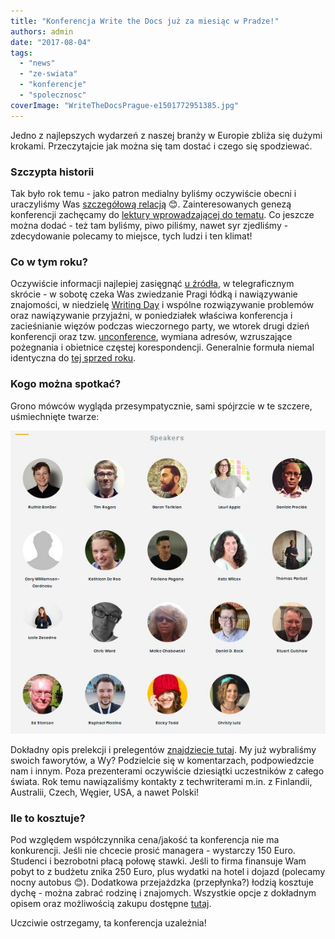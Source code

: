 ```yaml
---
title: "Konferencja Write the Docs już za miesiąc w Pradze!"
authors: admin
date: "2017-08-04"
tags:
  - "news"
  - "ze-swiata"
  - "konferencje"
  - "spolecznosc"
coverImage: "WriteTheDocsPrague-e1501772951385.jpg"
---
```


Jedno z najlepszych wydarzeń z naszej branży w Europie zbliża się dużymi
krokami. Przeczytajcie jak można się tam dostać i czego się spodziewać.

<!--truncate-->

### Szczypta historii

Tak było rok temu - jako patron medialny byliśmy oczywiście obecni i uraczyliśmy
Was
[szczegółową relacją](http://techwriter.pl/write-the-docs-europe-2016-relacja/)
😊. Zainteresowanych genezą konferencji zachęcamy do
[lektury wprowadzającej do tematu](http://techwriter.pl/poznajcie-write-the-docs-europe/).
Co jeszcze można dodać - też tam byliśmy, piwo piliśmy, nawet syr zjedliśmy -
zdecydowanie polecamy to miejsce, tych ludzi i ten klimat!

### Co w tym roku?

Oczywiście informacji najlepiej zasięgnąć
[u źródła](http://www.writethedocs.org/conf/eu/2017/), w telegraficznym
skrócie - w sobotę czeka Was zwiedzanie Pragi łódką i nawiązywanie znajomości, w
niedzielę [Writing Day](http://www.writethedocs.org/conf/eu/2017/writing-day/) i
wspólne rozwiązywanie problemów oraz nawiązywanie przyjaźni, w poniedziałek
właściwa konferencja i zacieśnianie więzów podczas wieczornego party, we wtorek
drugi dzień konferencji oraz tzw.
[unconference](http://www.writethedocs.org/conf/eu/2017/unconference/), wymiana
adresów, wzruszające pożegnania i obietnice częstej korespondencji. Generalnie
formuła niemal identyczna do
[tej sprzed roku](http://techwriter.pl/write-the-docs-coraz-blizej/).

### Kogo można spotkać?

Grono mówców wygląda przesympatycznie, sami spójrzcie w te szczere, uśmiechnięte
twarze:

![](images/WriteTheDocsSpeakers2017.jpg)

Dokładny opis prelekcji i prelegentów
[znajdziecie tutaj](http://www.writethedocs.org/conf/eu/2017/speakers/). My już
wybraliśmy swoich faworytów, a Wy? Podzielcie się w komentarzach, podpowiedzcie
nam i innym. Poza prezenterami oczywiście dziesiątki uczestników z całego
świata. Rok temu nawiązaliśmy kontakty z techwriterami m.in. z Finlandii,
Australii, Czech, Węgier, USA, a nawet Polski!

### Ile to kosztuje?

Pod względem współczynnika cena/jakość ta konferencja nie ma konkurencji. Jeśli
nie chcecie prosić managera - wystarczy 150 Euro. Studenci i bezrobotni płacą
połowę stawki. Jeśli to firma finansuje Wam pobyt to z budżetu znika 250 Euro,
plus wydatki na hotel i dojazd (polecamy nocny autobus 😊). Dodatkowa
przejażdzka (przepłynka?) łodzią kosztuje dychę - można zabrać rodzinę i
znajomych. Wszystkie opcje z dokładnym opisem oraz możliwością zakupu dostępne
[tutaj](https://ti.to/writethedocs/write-the-docs-eu-2017/).

Uczciwie ostrzegamy, ta konferencja uzależnia!
